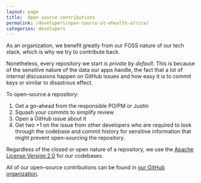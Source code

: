 ```yaml
---
layout: page
title:  Open source contributions
permalink: /developers/open-source-at-ehealth-africa/
categories: developers
---
```


As an organization, we benefit greatly from our FOSS nature of our tech stack, which is why we try to contribute back.

Nonetheless, every repository we start *is private by default*. This is because of the sensitive nature of the data our apps handle, the fact that a lot of internal discussions happen on GitHub issues and how easy it is to commit keys or similar to disastrous effect.

To open–source a repository:
1. Get a go–ahead from the responsible PO/PM or Justin
2. Squash your commits to simplify review
3. Open a GitHub issue about it
4. Get two +1 on the issue from other developers who are required to look through the codebase and commit history for sensitive information that might prevent open–sourcing the repository.

Regardless of the closed or open nature of a repository, we use the [Apache License Version 2.0](http://www.apache.org/licenses/LICENSE-2.0) for our codebases.

All of our open–source contributions can be found in [our GitHub organization](https://github.com/ehealthafrica).